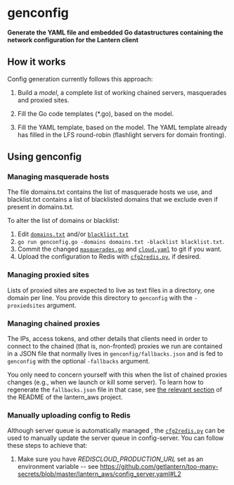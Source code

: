 # genconfig

**Generate the YAML file and embedded Go datastructures containing the network configuration for the Lantern client**


## How it works

Config generation currently follows this approach:

1. Build a *model*, a complete list of working chained servers, masquerades and proxied sites.

1. Fill the Go code templates (*.go), based on the model.

1. Fill the YAML template, based on the model. The YAML template already has filled in the LFS round-robin (flashlight servers for domain fronting).

## Using genconfig

### Managing masquerade hosts

The file domains.txt contains the list of masquerade hosts we use, and
blacklist.txt contains a list of blacklisted domains that we exclude even if
present in domains.txt.

To alter the list of domains or blacklist:

1. Edit [`domains.txt`](domains.txt) and/or [`blacklist.txt`](blacklist.txt)
2. `go run genconfig.go -domains domains.txt -blacklist blacklist.txt`.
3. Commit the changed [`masquerades.go`](masquerades.go) and [`cloud.yaml`](cloud.yaml) to git if you want.
4. Upload the configuration to Redis with [`cfg2redis.py`](cfg2redis.py), if desired.

### Managing proxied sites

Lists of proxied sites are expected to live as text files in a directory, one
domain per line.  You provide this directory to `genconfig` with the `-proxiedsites` argument.

### Managing chained proxies

The IPs, access tokens, and other details that clients need in order to
connect to the chained (that is, non-fronted) proxies we run are contained in
a JSON file that normally lives in `genconfig/fallbacks.json` and is fed to
`genconfig` with the optional `-fallbacks` argument.

You only need to concern yourself with this when the list of chained proxies
changes (e.g., when we launch or kill some server).  To learn how to regenerate
the `fallbacks.json` file in that case, see [the relevant
section](https://github.com/getlantern/lantern_aws#regenerating-flashlightgenconfigfallbackjson)
of the README of the lantern_aws project.

### Manually uploading config to Redis

Although server queue is automatically managed **<Fill with link and explanation here>**, the [`cfg2redis.py`](cfg2redis.py) can be used to manually update the server queue in config-server. You can follow these steps to achieve that:

1. Make sure you have *REDISCLOUD_PRODUCTION_URL* set as an environment variable -- see https://github.com/getlantern/too-many-secrets/blob/master/lantern_aws/config_server.yaml#L2
